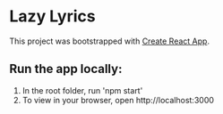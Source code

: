 # Lazy Lyrics

This project was bootstrapped with [Create React App](https://github.com/facebook/create-react-app).

## Run the app locally:

1. In the root folder, run 'npm start' <br />
2. To view in your browser, open http://localhost:3000
